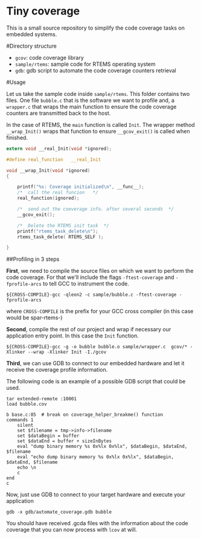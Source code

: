 # Tiny coverage
This is a small source repository to simplify the code coverage tasks on
embedded systems.

#Directory structure

- `gcov`: code coverage library
- `sample/rtems`: sample code for RTEMS operating system
- `gdb`: gdb script to automate the code coverage counters retrieval

#Usage

Let us take the sample code inside `sample/rtems`. This folder contains two
files. One file `bubble.c` that is the software we want to profile and, a
`wrapper.c` that wraps the main function to ensure the code coverage counters
are transmitted back to the host.

In the case of RTEMS, the `main` function is called `Init`. The wrapper method
`__wrap_Init()` wraps that function to ensure `__gcov_exit()` is called when
finished.

```c
extern void __real_Init(void *ignored);

#define real_function   __real_Init

void __wrap_Init(void *ignored)
{

    printf("%s: Coverage initialized\n", __func__);
    /*	call the real funcion	*/
    real_function(ignored);

    /*  send out the coeverage info. after several seconds  */
    __gcov_exit();

    /*  Delete the RTEMS init task  */
    printf("rtems_task_delete\n");
    rtems_task_delete( RTEMS_SELF );

}
```

##Profiling in 3 steps

**First**, we need to compile the source files on which we want to perform the code
coverage. For that we'll include the flags `-ftest-coverage` and
`-fprofile-arcs` to tell GCC to instrument the code.

```
${CROSS-COMPILE}-gcc -qleon2 -c sample/bubble.c -ftest-coverage -fprofile-arcs
```

where `CROSS-COMPILE` is the prefix for your GCC cross compiler (in this case
        would be spar-rtems-)

**Second**, compile the rest of our project and wrap if necessary our application
entry point. In this case the `Init` function.

```
${CROSS-COMPILE}-gcc -g -o bubble bubble.o sample/wrapper.c  gcov/* -Xlinker --wrap -Xlinker Init -I./gcov
```

**Third**, we can use GDB to connect to our embedded hardware and let it receive the
coverage profile information.

The following code is an example of a possible GDB script that could be used.

```
tar extended-remote :10001
load bubble.cov

b base.c:85  # break on coverage_helper_breakme() function
commands 1
    silent
    set $filename = tmp->info->filename
    set $dataBegin = buffer
    set $dataEnd = buffer + sizeInBytes
    eval "dump binary memory %s 0x%lx 0x%lx", $dataBegin, $dataEnd, $filename 
    eval "echo dump binary memory %s 0x%lx 0x%lx", $dataBegin, $dataEnd, $filename 
    echo \n
    c
end
c

```

Now, just use GDB to connect to your target hardware and execute your
application

```
gdb -x gdb/automate_coverage.gdb bubble
```

You should have received .gcda files with the information about the code
coverage that you can now process with `lcov` at will.
